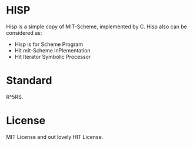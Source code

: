 # HISP

Hisp is a simple copy of MIT-Scheme, implemented by C. Hisp also can be considered as:

+ Hisp is for Scheme Program
+ Hit mIt-Scheme inPlementation
+ Hit Iterator Symbolic Processor

# Standard

R^5RS.

# License

MIT License and out lovely HIT License.

